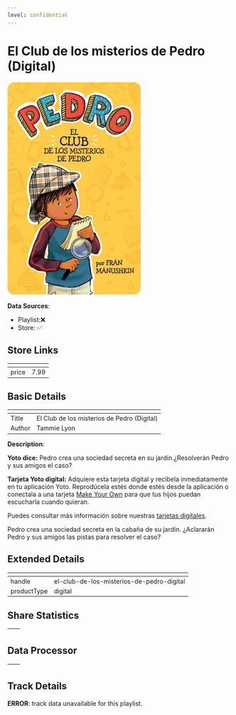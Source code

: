 ```yaml
---
level: confidential
---
```

# El Club de los misterios de Pedro (Digital)

![card_[cqBqd].png](../../img/cards/card_[cqBqd].png)

**Data Sources**: 

- Playlist:❌
- Store: ✅


## Store Links

| <!-- --> | <!-- --> |
| - | - |
| price | 7.99 |


## Basic Details

| <!-- --> | <!-- --> |
| - | - |
| Title | El Club de los misterios de Pedro (Digital) |
| Author | Tammie Lyon |

**Description**:

**Yoto dice:** Pedro crea una sociedad secreta en su jardín.¿Resolverán Pedro y sus amigos el caso?  
  
**Tarjeta Yoto digital:** Adquiere esta tarjeta digital y recíbela inmediatamente en tu aplicación Yoto. Reprodúcela estés donde estés desde la aplicación o conectala a una tarjeta [Make Your Own](/pages/myo) para que tus hijos puedan escucharla cuando quieran.   
  
Puedes consultar más información sobre nuestras [tarjetas digitales](/blogs/yoto-journal/what-are-digital-yoto-cards).  
  
Pedro crea una sociedad secreta en la cabaña de su jardín. ¿Aclararán Pedro y sus amigos las pistas para resolver el caso?


## Extended Details

| <!-- --> | <!-- --> |
| - | - |
| handle | el-club-de-los-misterios-de-pedro-digital |
| productType | digital |


## Share Statistics

| <!-- --> | <!-- --> |
| - | - |


## Data Processor

| <!-- --> | <!-- --> |
| - | - |


## Track Details

**ERROR**: track data unavailable for this playlist.

